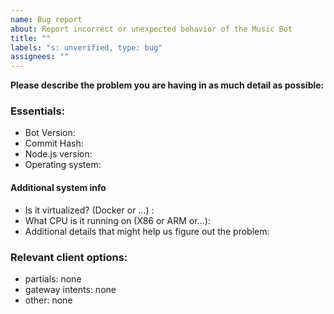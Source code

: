 ```yaml
---
name: Bug report
about: Report incorrect or unexpected behavior of the Music Bot
title: ""
labels: "s: unverified, type: bug"
assignees: ""
---
```


<!-- Use Discord for questions: https://discord.gg/sbySMS7m3v -->

**Please describe the problem you are having in as much detail as possible:**

<!-- Video / Image of the steps to repreduce the bugs/issue are encouraged. -->

### Essentials:

<!-- Must fill! if not the issue will be closed. -->

- Bot Version:
- Commit Hash:
- Node.js version:
- Operating system:

#### Additional system info

- Is it virtualized? (Docker or ...) :
- What CPU is it running on (X86 or ARM or...):
- Additional details that might help us figure out the problem:

### Relevant client options:

- partials: none
- gateway intents: none
- other: none

<!--
You can get commit hash by running "git rev-parse --short HEAD"
-->
